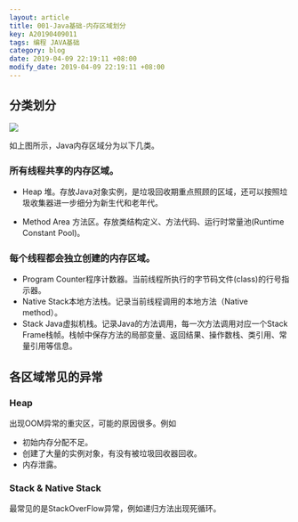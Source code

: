 ```yaml
---
layout: article
title: 001-Java基础-内存区域划分
key: A20190409011
tags: 编程 JAVA基础
category: blog
date: 2019-04-09 22:19:11 +08:00
modify_date: 2019-04-09 22:19:11 +08:00
---
```


## 分类划分

![](https://wangtao-1256981172.cos.ap-guangzhou.myqcloud.com/15517981506834/%E5%B1%8F%E5%B9%95%E5%BF%AB%E7%85%A7%202019-03-06%20%E4%B8%8A%E5%8D%889.11.15.png)

如上图所示，Java内存区域分为以下几类。

<!--more-->

### 所有线程共享的内存区域。

* Heap 堆。存放Java对象实例，是垃圾回收期重点照顾的区域，还可以按照垃圾收集器进一步细分为新生代和老年代。

* Method Area 方法区。存放类结构定义、方法代码、运行时常量池(Runtime Constant Pool)。

### 每个线程都会独立创建的内存区域。

* Program Counter程序计数器。当前线程所执行的字节码文件(class)的行号指示器。
* Native Stack本地方法栈。记录当前线程调用的本地方法（Native method）。
* Stack Java虚拟机栈。记录Java的方法调用，每一次方法调用对应一个Stack Frame栈帧。栈帧中保存方法的局部变量、返回结果、操作数栈、类引用、常量引用等信息。

## 各区域常见的异常

### Heap

出现OOM异常的重灾区，可能的原因很多。例如

* 初始内存分配不足。
* 创建了大量的实例对象，有没有被垃圾回收器回收。
* 内存泄露。

### Stack & Native Stack

最常见的是StackOverFlow异常，例如递归方法出现死循环。


